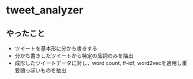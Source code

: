 # tweet_analyzer
## やったこと
* ツイートを基本形に分かち書きする
* 分かち書きしたツイートから特定の品詞のみを抽出
* 成形したツイートデータに対し，word count, tf-idf, word2vecを適用し重要語っぽいものを抽出


